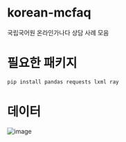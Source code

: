 # korean-mcfaq
국립국어원 온라인가나다 상담 사례 모음

# 필요한 패키지

```python
pip install pandas requests lxml ray
```

# 데이터

![image](https://github.com/HaloKim/korean-mcfaq/assets/44603549/1823cfab-2cd9-4c1c-9451-befb40b8ee34)
